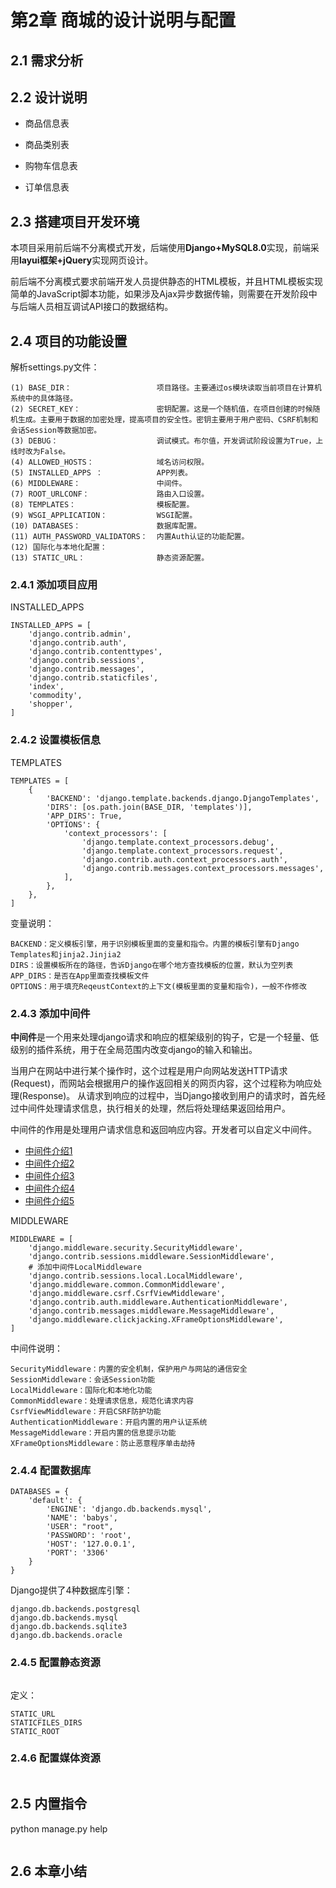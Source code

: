 # 第2章 商城的设计说明与配置

## 2.1 需求分析


## 2.2 设计说明

+ 商品信息表

+ 商品类别表

+ 购物车信息表

+ 订单信息表


## 2.3 搭建项目开发环境

本项目采用前后端不分离模式开发，后端使用**Django+MySQL8.0**实现，前端采用**layui框架+jQuery**实现网页设计。

前后端不分离模式要求前端开发人员提供静态的HTML模板，并且HTML模板实现简单的JavaScript脚本功能，如果涉及Ajax异步数据传输，则需要在开发阶段中与后端人员相互调试API接口的数据结构。

## 2.4 项目的功能设置

解析settings.py文件：
```text
(1) BASE_DIR：                   项目路径。主要通过os模块读取当前项目在计算机系统中的具体路径。
(2) SECRET_KEY：                 密钥配置。这是一个随机值，在项目创建的时候随机生成。主要用于数据的加密处理，提高项目的安全性。密钥主要用于用户密码、CSRF机制和会话Session等数据加密。
(3) DEBUG：                      调试模式。布尔值，开发调试阶段设置为True，上线时改为False。
(4) ALLOWED_HOSTS：              域名访问权限。
(5) INSTALLED_APPS ：            APP列表。
(6) MIDDLEWARE：                 中间件。
(7) ROOT_URLCONF：               路由入口设置。
(8) TEMPLATES：                  模板配置。
(9) WSGI_APPLICATION：           WSGI配置。
(10) DATABASES：                 数据库配置。
(11) AUTH_PASSWORD_VALIDATORS：  内置Auth认证的功能配置。
(12) 国际化与本地化配置：
(13) STATIC_URL：                静态资源配置。
```

### 2.4.1 添加项目应用

INSTALLED_APPS
```text
INSTALLED_APPS = [
    'django.contrib.admin',
    'django.contrib.auth',
    'django.contrib.contenttypes',
    'django.contrib.sessions',
    'django.contrib.messages',
    'django.contrib.staticfiles',
    'index',
    'commodity',
    'shopper',
]
```

### 2.4.2 设置模板信息

TEMPLATES
```text
TEMPLATES = [
    {
        'BACKEND': 'django.template.backends.django.DjangoTemplates',
        'DIRS': [os.path.join(BASE_DIR, 'templates')],
        'APP_DIRS': True,
        'OPTIONS': {
            'context_processors': [
                'django.template.context_processors.debug',
                'django.template.context_processors.request',
                'django.contrib.auth.context_processors.auth',
                'django.contrib.messages.context_processors.messages',
            ],
        },
    },
]
```
变量说明：
```
BACKEND：定义模板引擎，用于识别模板里面的变量和指令。内置的模板引擎有Django Templates和jinja2.Jinjia2
DIRS：设置模板所在的路径，告诉Django在哪个地方查找模板的位置，默认为空列表
APP_DIRS：是否在App里面查找模板文件
OPTIONS：用于填充ReqeustContext的上下文(模板里面的变量和指令)，一般不作修改
```

### 2.4.3 添加中间件

**中间件**是一个用来处理django请求和响应的框架级别的钩子，它是一个轻量、低级别的插件系统，用于在全局范围内改变django的输入和输出。

当用户在网站中进行某个操作时，这个过程是用户向网站发送HTTP请求(Request)，而网站会根据用户的操作返回相关的网页内容，这个过程称为响应处理(Response)。
从请求到响应的过程中，当Django接收到用户的请求时，首先经过中间件处理请求信息，执行相关的处理，然后将处理结果返回给用户。

中间件的作用是处理用户请求信息和返回响应内容。开发者可以自定义中间件。

- [中间件介绍1](https://www.cnblogs.com/sui776265233/p/9664642.html)
- [中间件介绍2](https://www.runoob.com/django/django-middleware.html)
- [中间件介绍3](https://www.cnblogs.com/zlpbk/p/9512673.html)
- [中间件介绍4](https://zhuanlan.zhihu.com/p/110505135)
- [中间件介绍5](https://www.csdn.net/tags/MtTaMg0sMjY5NzYtYmxvZwO0O0OO0O0O.html)

MIDDLEWARE
```text
MIDDLEWARE = [
    'django.middleware.security.SecurityMiddleware',
    'django.contrib.sessions.middleware.SessionMiddleware',
    # 添加中间件LocalMiddleware
    'django.contrib.sessions.local.LocalMiddleware',
    'django.middleware.common.CommonMiddleware',
    'django.middleware.csrf.CsrfViewMiddleware',
    'django.contrib.auth.middleware.AuthenticationMiddleware',
    'django.contrib.messages.middleware.MessageMiddleware',
    'django.middleware.clickjacking.XFrameOptionsMiddleware',
]
```
中间件说明：
```
SecurityMiddleware：内置的安全机制，保护用户与网站的通信安全
SessionMiddleware：会话Session功能
LocalMiddleware：国际化和本地化功能
CommonMiddleware：处理请求信息，规范化请求内容
CsrfViewMiddleware：开启CSRF防护功能
AuthenticationMiddleware：开启内置的用户认证系统
MessageMiddleware：开启内置的信息提示功能
XFrameOptionsMiddleware：防止恶意程序单击劫持
```

### 2.4.4 配置数据库

```text
DATABASES = {
    'default': {
        'ENGINE': 'django.db.backends.mysql',
        'NAME': 'babys',
        'USER': "root",
        'PASSWORD': 'root',
        'HOST': '127.0.0.1',
        'PORT': '3306'
    }
}
```

Django提供了4种数据库引擎：
```
django.db.backends.postgresql
django.db.backends.mysql
django.db.backends.sqlite3
django.db.backends.oracle
```

### 2.4.5 配置静态资源

```text

```

定义：
```
STATIC_URL
STATICFILES_DIRS
STATIC_ROOT
```

### 2.4.6 配置媒体资源

```text

```

## 2.5 内置指令

python manage.py help

```text

```

## 2.6 本章小结
